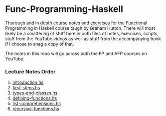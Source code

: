 # Func-Programming-Haskell

Thorough and in depth course notes and exercises for the Functional Programming in Haskell course taugh by Graham Hutton. There will most likely be a smattering of stuff here in both files of notes, exercises, scripts, stuff from the YouTube videos as well as stuff from the accompanying book if I choose to snag a copy of that. 

The notes in this repo will go across both the FP and AFP courses on YouTube.

### Lecture Notes Order
1. [introduction.hs](./introduction.hs)
2. [first-steps.hs](./first-steps.hs)
3. [types-and-classes.hs](./types-and-classes.hs)
4. [defining-functions.hs](./defining-functions.hs)
5. [list-comprehensions.hs](./list-comprehensions.hs)
6. [recursive-functions.hs](./recursive-functions.hs)